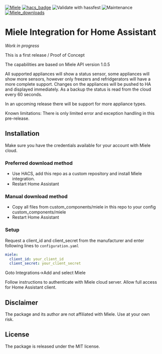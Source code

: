 [![Miele](https://img.shields.io/github/v/release/astrandb/miele)](https://github.com/astrandb/miele/releases/latest) [![hacs_badge](https://img.shields.io/badge/HACS-Custom-orange.svg)](https://github.com/custom-components/hacs) ![Validate with hassfest](https://github.com/astrandb/miele/workflows/Validate%20with%20hassfest/badge.svg) ![Maintenance](https://img.shields.io/maintenance/yes/2021.svg) [![Miele_downloads](https://img.shields.io/github/downloads/astrandb/miele/total)](https://github.com/astrandb/miele)

# Miele Integration for Home Assistant

_Work in progress_

This is a first release / Proof of Concept

The capabilities are based on Miele API version 1.0.5

All supported appliances will show a status sensor, some appliances will show more sensors, however only freezers and refridgerators will have a more complete support. Changes on the appliances will be pushed to HA and displayed immediately. As a backup the status is read from the cloud every 60 seconds.

In an upcoming release there will be support for more appliance types.


Known limitations: There is only limited error and exception handling in this pre-release.



## Installation

Make sure you have the credentials available for your account with Miele cloud.

### Preferred download method

- Use HACS, add this repo as a custom repository and install Miele integration.
- Restart Home Assistant

### Manual download method

- Copy all files from custom_components/miele in this repo to your config custom_components/miele
- Restart Home Assistant

### Setup

Request a client_id and client_secret from the manufacturer and
enter following lines to `configuration.yaml`

```yaml
miele:
  client_id: your_client_id
  client_secret: your_client_secret
```

Goto Integrations->Add and select Miele

Follow instructions to authenticate with Miele cloud server. Allow full access for Home Assistant client.

## Disclaimer

The package and its author are not affiliated with Miele. Use at your own risk.

## License

The package is released under the MIT license.
